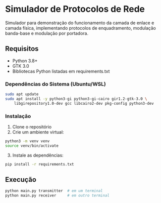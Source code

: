 # Simulador de Protocolos de Rede

Simulador para demonstração do funcionamento da camada de enlace e camada física, implementando protocolos de enquadramento, modulação banda-base e modulação por portadora.

## Requisitos

- Python 3.8+
- GTK 3.0
- Bibliotecas Python listadas em requirements.txt

### Dependências do Sistema (Ubuntu/WSL)

```bash
sudo apt update
sudo apt install -y python3-gi python3-gi-cairo gir1.2-gtk-3.0 \
    libgirepository1.0-dev gcc libcairo2-dev pkg-config python3-dev
```

### Instalação

1. Clone o repositório
2. Crie um ambiente virtual:
```bash
python3 -m venv venv
source venv/bin/activate
```

3. Instale as dependências:
```bash
pip install -r requirements.txt
```

## Execução

```bash
python main.py transmitter  # em um terminal
python main.py receiver     # em outro terminal
```